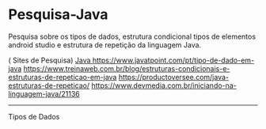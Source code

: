 # Pesquisa-Java
Pesquisa sobre os tipos de dados, estrutura condicional tipos de elementos android studio e estrutura de repetição da linguagem Java.

( Sites de Pesquisa)
<a href="https://www.w3schools.com/java/java_data_types.asp"> Java </a>
https://www.javatpoint.com/pt/tipo-de-dado-em-java
https://www.treinaweb.com.br/blog/estruturas-condicionais-e-estruturas-de-repeticao-em-java
https://productoversee.com/java-estruturas-de-repeticao/
https://www.devmedia.com.br/iniciando-na-linguagem-java/21136

***

Tipos de Dados

